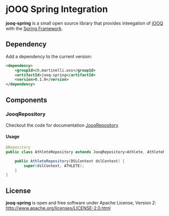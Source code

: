 # jOOQ Spring Integration

**jooq-spring** is a small open source library that provides inteegation of [jOOQ](https://www.jooq.org) with the [Spring Framework](https://spring.io/projects/spring-framework).

## Dependency 

Add a dependency to the current version:

```xml
<dependency>
    <groupId>ch.martinelli.oss</groupId>
    <artifactId>jooq-spring</artifactId>
    <version>0.1.0</version>
</dependency>
```

## Components
### JooqRepository

Checkout the code for documentation [JooqRepository](src/main/java/ch/martinelli/oss/jooqspring/JooqRepository.java)

#### Usage
```java
@Repository
public class AthleteRepository extends JooqRepository<Athlete, AthleteRecord, Long> {

    public AthleteRepository(DSLContext dslContext) {
        super(dslContext, ATHLETE);
    }
}
```

## License
**jooq-spring** is open and free software under Apache License, Version 2: http://www.apache.org/licenses/LICENSE-2.0.html
